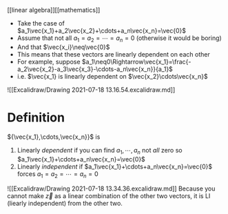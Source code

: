 [[linear algebra]][[mathematics]]

- Take the case of $a_1\vec{x_1}+a_2\vec{x_2}+\cdots+a_n\vec{x_n}=\vec{0}$
- Assume that not all $a_1=a_2=\cdots=a_n=0$ (otherwise it would be boring)
- And that $\vec{x_i}\neq\vec{0}$
- This means that these vectors are linearly dependent on each other
- For example, suppose $a_1\neq0\Rightarrow\vec{x_1}=\frac{-a_2\vec{x_2}-a_3\vec{x_3}-\cdots-a_n\vec{x_n}}{a_1}$
- i.e. $\vec{x_1} is linearly dependent on $\vec{x_2}\cdots\vec{x_n}$


![[Excalidraw/Drawing 2021-07-18 13.16.54.excalidraw.md]]

# Definition
${\vec{x_1},\cdots,\vec{x_n}}$ is
1) Linearly *dependent* if you can find $a_1,\cdots,a_n$ not *all* zero so $a_1\vec{x_1}+\cdots+a_n\vec{x_n}=\vec{0}$
2) Linearly *independent* if $a_1\vec{x_1}+\cdots+a_n\vec{x_n}=\vec{0}$ forces $a_1=a_2=\cdots=a_n=0$

![[Excalidraw/Drawing 2021-07-18 13.34.36.excalidraw.md]]
Because you cannot make $\vec{z}$ as a linear combination of the other two vectors, it is LI (liearly independent) from the other two.